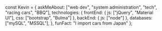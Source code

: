 const Kevin = {
    askMeAbout: ["web dev", "system administration", "tech", "racing cars", "BBQ"],
    technologies: {
        frontEnd: {
            js: ["jQuery", "Material UI"],
            css: ["bootstrap", "Bulma"]
        },
        backEnd: {
            js: ["node"]
        },
        databases: ["mySQL", "MSSQL"],
    },
    funFact: "I import cars from Japan"
};

